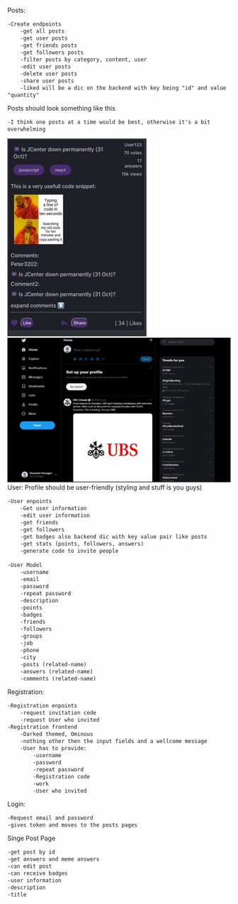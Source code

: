 Posts:

    -Create endpoints
        -get all posts
        -get user posts
        -get friends posts
        -get followers posts
        -filter posts by category, content, user
        -edit user posts
        -delete user posts
        -share user posts
        -liked will be a dic on the backend with key being "id" and value "quantity"

Posts should look something like this
    
    -I think one posts at a time would be best, otherwise it's a bit overwhelming 

![alt text](img.png)
![alt text](img_1.png)
User: Profile should be user-friendly (styling and stuff is you guys)
    
    -User enpoints
        -Get user information
        -edit user information
        -get friends
        -get followers
        -get badges also backend dic with key value pair like posts
        -get stats (points, followers, answers)
        -generate code to invite people 

    -User Model
        -username
        -email
        -password
        -repeat password
        -description
        -points
        -badges
        -friends
        -followers
        -groups
        -job
        -phone
        -city
        -posts (related-name)
        -answers (related-name)
        -comments (related-name)
        

Registration:

    -Registration enpoints
        -request invitation code
        -request User who invited
    -Registration frontend
        -Darked themed, Ominous 
        -nothing other then the input fields and a wellcome message 
        -User has to provide:
            -username
            -password
            -repeat password    
            -Registration code
            -work
            -User who invited

Login:
        
    -Request email and password
    -gives token and moves to the posts pages

Singe Post Page

    -get post by id 
    -get answers and meme answers
    -can edit post
    -can receive badges
    -user information
    -description
    -title
    